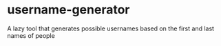 # username-generator
A lazy tool that generates possible usernames based on the first and last names of people
